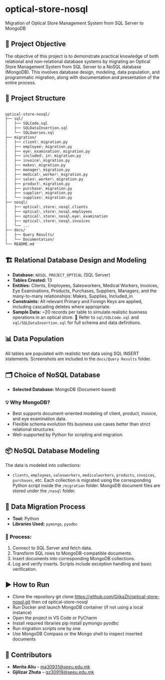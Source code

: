 # optical-store-nosql
Migration of Optical Store Management System from SQL Server to MongoDB

## 📌 Project Objective
The objective of this project is to demonstrate practical knowledge of both relational and non-relational database systems by migrating an Optical Store Management System from SQL Server to a NoSQL database (MongoDB). This involves database design, modeling, data population, and programmatic migration, along with documentation and presentation of the entire process.


## 📁 Project Structure

```markdown

optical-store-nosql/
├── sql/
│   ├── SQLCode.sql
│   ├── SQLDataInsertion.sql
│   └── SQLQueries.sql
├── migration/
│   ├── client\_migration.py
│   ├── employee\_migration.py
│   ├── eye\_examination\_migration.py
│   ├── included\_in\_migration.py
│   ├── invoice\_migration.py
│   ├── makes\_migration.py
│   ├── manager\_migration.py
│   ├── medical\_worker\_migration.py
│   ├── sales\_worker\_migration.py
│   ├── product\_migration.py
│   ├── purchase\_migration.py
│   ├── supplier\_migration.py
│   └── supplies\_migration.py
├── nosql/
│   ├── optical\_store\_nosql.clients
│   ├── optical\_store\_nosql.employees
│   ├── optical\_store\_nosql.eye\_examination
│   ├── optical\_store\_nosql.invoices
│   └── ...
├── docs/
│   ├── Query Results/
│   └── Documentation/
└── README.md

```

## 🏗️ Relational Database Design and Modeling
- **Database:** `NOSQL_PROJECT_OPTICAL` (SQL Server)
- **Tables Created:** 13  
- **Entities:** Clients, Employees, Salesworkers, Medical Workers, Invoices, Eye Examinations, Products, Purchases, Suppliers, Managers, and the many-to-many relationships: Makes, Supplies, Included_in.
- **Constraints:** All relevant Primary and Foreign Keys are applied, including cascading deletes where appropriate.
- **Sample Data:** ~20 records per table to simulate realistic business operations in an optical store.
📄 Refer to `sql/SQLCode.sql` and `sql/SQLDataInsertion.sql` for full schema and data definitions.

## 📊 Data Population
All tables are populated with realistic test data using SQL INSERT statements. Screenshots are included in the `docs/Query Results` folder.

## 🗂️ Choice of NoSQL Database
- **Selected Database:** MongoDB (Document-based)

### 💡 Why MongoDB?
- Best supports document-oriented modeling of client, product, invoice, and eye examination data.
- Flexible schema evolution fits business use cases better than strict relational structures.
- Well-supported by Python for scripting and migration.

## 📦 NoSQL Database Modeling
The data is modeled into collections:
- `clients`, `employees`, `salesworkers`, `medicalworkers`, `products`, `invoices`, `purchases`, etc.
Each collection is migrated using the corresponding Python script inside the `/migration` folder.
MongoDB document files are stored under the `/nosql` folder.

## 🔁 Data Migration Process
- **Tool:** Python  
- **Libraries Used:** `pymongo`, `pyodbc`

### 🔄 Process:
1. Connect to SQL Server and fetch data.
2. Transform SQL rows to MongoDB-compatible documents.
3. Insert documents into corresponding MongoDB collections.
4. Log and verify inserts.
Scripts include exception handling and basic verification.

## ▶️ How to Run
- Clone the repository git clone https://github.com/GjikaZh/optical-store-nosql.git then cd optical-store-nosql
- Run Docker and launch MongoDB container (if not using a local instance)
- Open the project in VS Code or PyCharm
- Install required libraries pip install pymongo pyodbc
- Run migration scripts one by one
- Use MongoDB Compass or the Mongo shell to inspect inserted documents

## 👥 Contributors
* **Merita Aliu** –  ma30931@seeu.edu.mk
* **Gjilizar Zhuta** – gz30919@seeu.edu.mk
